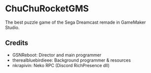 # ChuChuRocketGMS
The best puzzle game of the Sega Dreamcast remade in GameMaker Studio.

## Credits
- GSNReboot: Director and main programmer
- therealbluebirdieee: Background programmer & resources
- nkrapivin: Neko RPC (Discord RichPresence dll)
